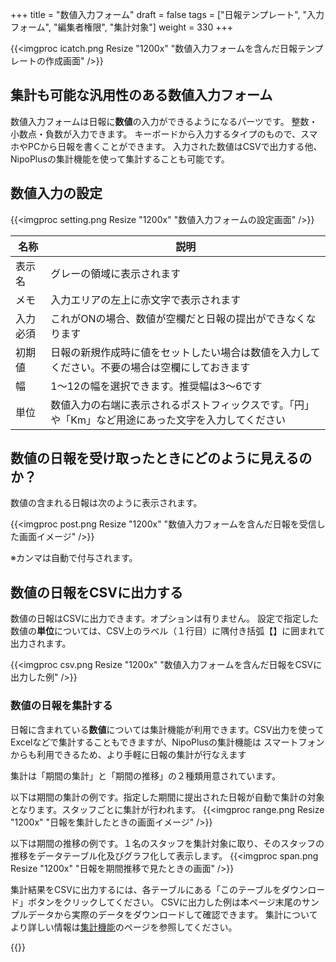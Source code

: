 +++
title = "数値入力フォーム"
draft = false
tags = ["日報テンプレート", "入力フォーム", "編集者権限", "集計対象"]
weight = 330
+++

{{<imgproc icatch.png Resize "1200x" "数値入力フォームを含んだ日報テンプレートの作成画面" />}}

## 集計も可能な汎用性のある数値入力フォーム

数値入力フォームは日報に**数値**の入力ができるようになるパーツです。
整数・小数点・負数が入力できます。
キーボードから入力するタイプのもので、スマホやPCから日報を書くことができます。
入力された数値はCSVで出力する他、NipoPlusの集計機能を使って集計することも可能です。

## 数値入力の設定

{{<imgproc setting.png Resize "1200x" "数値入力フォームの設定画面" />}}

|名称|説明|
|---|---|
|表示名|グレーの領域に表示されます|
|メモ|入力エリアの左上に赤文字で表示されます|
|入力必須|これがONの場合、数値が空欄だと日報の提出ができなくなります|
|初期値|日報の新規作成時に値をセットしたい場合は数値を入力してください。不要の場合は空欄にしておきます|
|幅|1〜12の幅を選択できます。推奨幅は3〜6です|
|単位|数値入力の右端に表示されるポストフィックスです。「円」や「Km」など用途にあった文字を入力してください|

## 数値の日報を受け取ったときにどのように見えるのか？

数値の含まれる日報は次のように表示されます。

{{<imgproc post.png Resize "1200x" "数値入力フォームを含んだ日報を受信した画面イメージ" />}}

※カンマは自動で付与されます。

## 数値の日報をCSVに出力する

数値の日報はCSVに出力できます。オプションは有りません。
設定で指定した数値の**単位**については、CSV上のラベル（１行目）に隅付き括弧【】に囲まれて出力されます。

{{<imgproc csv.png Resize "1200x" "数値入力フォームを含んだ日報をCSVに出力した例" />}}

### 数値の日報を集計する

日報に含まれている**数値**については集計機能が利用できます。CSV出力を使ってExcelなどで集計することもできますが、NipoPlusの集計機能は
スマートフォンからも利用できるため、より手軽に日報の集計が行なえます

集計は「期間の集計」と「期間の推移」の２種類用意されています。

以下は期間の集計の例です。指定した期間に提出された日報が自動で集計の対象となります。スタッフごとに集計が行われます。
{{<imgproc range.png Resize "1200x" "日報を集計したときの画面イメージ" />}}


以下は期間の推移の例です。１名のスタッフを集計対象に取り、そのスタッフの推移をデータテーブル化及びグラフ化して表示します。
{{<imgproc span.png Resize "1200x" "日報を期間推移で見たときの画面" />}}

集計結果をCSVに出力するには、各テーブルにある「このテーブルをダウンロード」ボタンをクリックしてください。
CSVに出力した例は本ページ末尾のサンプルデータから実際のデータをダウンロードして確認できます。
集計についてより詳しい情報は[集計機能](/report/totalling/)のページを参照してください。

{{<attachments style="orange" />}}
